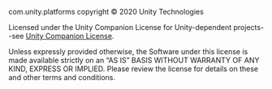 com.unity.platforms copyright © 2020 Unity Technologies 

Licensed under the Unity Companion License for Unity-dependent projects--see [Unity Companion License](https://unity3d.com/legal/licenses/Unity_Companion_License). 

Unless expressly provided otherwise, the Software under this license is made available strictly on an “AS IS” BASIS WITHOUT WARRANTY OF ANY KIND, EXPRESS OR IMPLIED. Please review the license for details on these and other terms and conditions.
